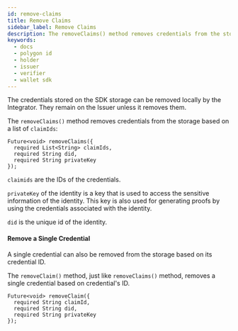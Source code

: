 ```yaml
---
id: remove-claims
title: Remove Claims
sidebar_label: Remove Claims
description: The removeClaims() method removes credentials from the storage based on a list of claimIds.
keywords:
  - docs
  - polygon id
  - holder
  - issuer
  - verifier
  - wallet sdk
---
```

 
The credentials stored on the SDK storage can be removed locally by the Integrator. They remain on the Issuer unless it removes them.

The `removeClaims()` method removes credentials from the storage based on a list of `claimIds`:
 
```
Future<void> removeClaims({
  required List<String> claimIds,
  required String did,
  required String privateKey
});
```

`claimids` are the IDs of the credentials. 

`privateKey` of the identity is a key that is used to access the sensitive information of the identity. This key is also used for generating proofs by using the credentials associated with the identity. 

`did` is the unique id of the identity. 

#### Remove a Single Credential

A single credential can also be removed from the storage based on its credential ID. 

The `removeClaim()` method, just like `removeClaims()` method, removes a single credential based on credential's ID. 
 
```
Future<void> removeClaim({
  required String claimId,
  required String did,
  required String privateKey
});
```
